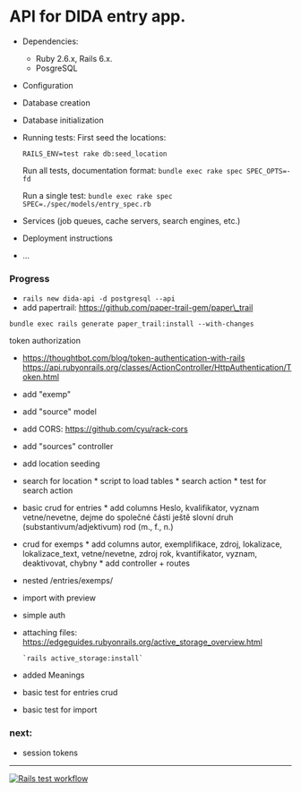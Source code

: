 # API for DIDA entry app.

* Dependencies:
  * Ruby 2.6.x, Rails 6.x.
  * PosgreSQL

* Configuration

* Database creation

* Database initialization

* Running tests:
  First seed the locations:

  `RAILS_ENV=test rake db:seed_location`

  Run all tests, documentation format:
  `bundle exec rake spec SPEC_OPTS=-fd`

  Run a single test:
  `bundle exec rake spec SPEC=./spec/models/entry_spec.rb`

* Services (job queues, cache servers, search engines, etc.)

* Deployment instructions

* ...

### Progress

 * `rails new dida-api -d postgresql --api`
 * add papertrail: https://github.com/paper-trail-gem/paper\_trail

`bundle exec rails generate paper_trail:install --with-changes`

 token authorization
 * https://thoughtbot.com/blog/token-authentication-with-rails
   https://api.rubyonrails.org/classes/ActionController/HttpAuthentication/Token.html

 * add "exemp"

 * add "source" model

 * add CORS: https://github.com/cyu/rack-cors

 * add "sources" controller

 * add location seeding

 * search for location
        * script to load tables
        * search action
        * test for search action

 * basic crud for entries
        * add columns
                Heslo,
                kvalifikator,
                vyznam
                vetne/nevetne,
                dejme do společné části ještě
                slovní druh (substantivum/adjektivum)
                rod (m., f., n.)
  * crud for exemps
        * add columns
                autor, exemplifikace, zdroj, lokalizace, lokalizace_text, vetne/nevetne, zdroj
                rok, kvantifikator, vyznam, deaktivovat, chybny
        * add controller + routes

  * nested /entries/exemps/
  * import with preview
  * simple auth
  * attaching files:
        https://edgeguides.rubyonrails.org/active_storage_overview.html

        `rails active_storage:install`

  * added Meanings
  * basic test for entries crud
  * basic test for import

### next:
  * session tokens

---

[![Rails test workflow](https://github.com/martinpovolny/dida-api/workflows/Rails%20tests/badge.svg?branch=master)](https://github.com/martinpovolny/dida-api/actions?query=workflow%3A%22Rails+tests%22)
